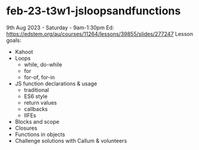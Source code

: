 # feb-23-t3w1-jsloopsandfunctions

9th Aug 2023 - Saturday - 9am-1:30pm
Ed: https://edstem.org/au/courses/11264/lessons/39855/slides/277247
Lesson goals:
- Kahoot
- Loops
	- while, do-while
	- for
	- for-of, for-in 
- JS function declarations & usage
	- traditional 
	- ES6 style 
	- return values
	- callbacks
	- IIFEs
- Blocks and scope 
- Closures
- Functions in objects
- Challenge solutions with Callum & volunteers